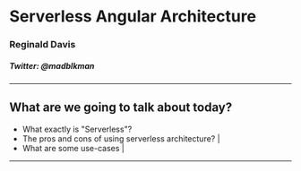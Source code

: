 # Serverless Angular Architecture
### Reginald Davis

##### Twitter: @madblkman

---

## What are we going to talk about today?

- What exactly is "Serverless"?
- The pros and cons of using serverless architecture? |
- What are some use-cases |

---
